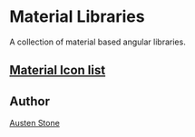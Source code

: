 # Material Libraries

A collection of material based angular libraries.

## [Material Icon list](https://github.com/astone2014/material-libraries/tree/main/projects/material-icon-list)

## Author
[Austen Stone](https://github.com/astone2014)
